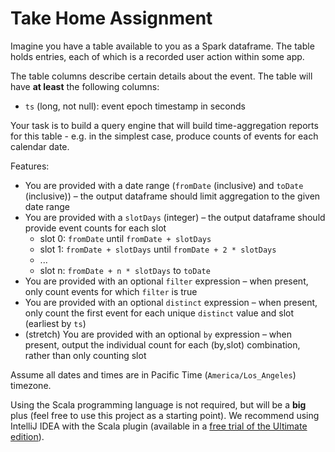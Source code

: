# Take Home Assignment

Imagine you have a table available to you as a Spark dataframe. The table holds entries, each of which is a recorded 
user action within some app.

The table columns describe certain details about the event. The table will have **at least** the following columns:

- `ts` (long, not null): event epoch timestamp in seconds

Your task is to build a query engine that will build time-aggregation reports for this table
	- e.g. in the simplest case, produce counts of events for each calendar date.

Features:

- You are provided with a date range (`fromDate` (inclusive) and `toDate` (inclusive)) – the output dataframe should limit aggregation to the given date range
- You are provided with a `slotDays` (integer) – the output dataframe should provide event counts for each slot
    - slot 0: `fromDate` until `fromDate + slotDays`
    - slot 1: `fromDate + slotDays` until `fromDate + 2 * slotDays`
    - ...
    - slot n: `fromDate + n * slotDays` to `toDate`
- You are provided with an optional `filter` expression – when present, only count events for which `filter` 
is true
- You are provided with an optional `distinct` expression – when present, only count the first event for each unique `distinct` value and slot (earliest by `ts`)
- (stretch) You are provided with an optional `by` expression – when present, output the individual count for each (by,slot) combination, rather than only counting slot

Assume all dates and times are in Pacific Time (`America/Los_Angeles`) timezone.

Using the Scala programming language is not required, but will be a **big** plus (feel free to use this project 
as a starting point). We recommend using IntelliJ IDEA with the Scala plugin (available in a [free trial 
of the Ultimate edition](https://www.jetbrains.com/idea/download)).
